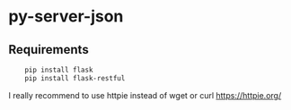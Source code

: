 # py-server-json

## Requirements

```bash
    pip install flask
    pip install flask-restful
```

I really recommend to use httpie instead of wget or curl
https://httpie.org/
